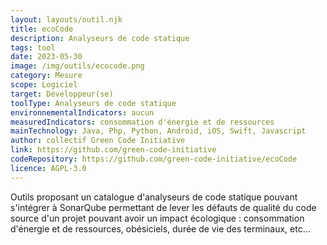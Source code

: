 ```yaml
---
layout: layouts/outil.njk
title: ecoCode
description: Analyseurs de code statique
tags: tool
date: 2023-05-30
image: /img/outils/ecocode.png
category: Mesure
scope: Logiciel
target: Développeur(se)
toolType: Analyseurs de code statique
environnementalIndicators: aucun
measuredIndicators: consommation d'énergie et de ressources
mainTechnology: Java, Php, Python, Android, iOS, Swift, Javascript
author: collectif Green Code Initiative
link: https://github.com/green-code-initiative
codeRepository: https://github.com/green-code-initiative/ecoCode
licence: AGPL-3.0
---
```


Outils proposant un catalogue d'analyseurs de code statique pouvant s'intégrer à SonarQube permettant de lever les défauts de qualité du code source d'un projet pouvant avoir un impact écologique : consommation d'énergie et de ressources, obésiciels, durée de vie des terminaux, etc...
